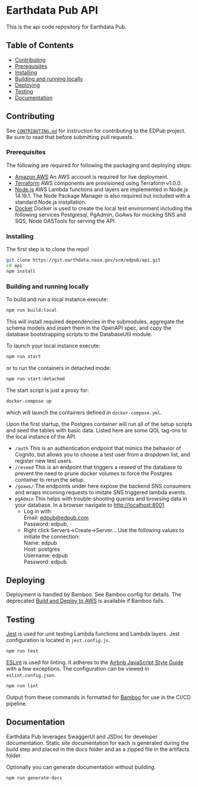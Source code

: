 # Earthdata Pub API

This is the api code repository for Earthdata Pub.

## Table of Contents

- [Contributing](#contributing)
- [Prerequisites](#prerequisites)
- [Installing](#installing)
- [Building and running locally](#building-and-running-locally)
- [Deploying](#deploying)
- [Testing](#testing)
- [Documentation](#documentation)

## Contributing

See [`CONTRIBUTING.md`](./CONTRIBUTING.md) for instruction for contributing to
the EDPub project. Be sure to read that before submitting pull requests.

### Prerequisites

The following are required for following the packaging and deploying steps:

- [Amazon AWS](https://aws.amazon.com/) An AWS account is required for live deployment.
- [Terraform](https://github.com/hashicorp/terraform) AWS components are
  provisioned using Terraform v1.0.0.
- [Node.js](https://nodejs.org/en/download/) AWS Lambda functions and layers are
  implemented in Node.js 14.19.1. The Node Package Manager is also required but included
  with a standard Node.js installation.
- [Docker](https://www.docker.com/) Docker is used to create the local test
  environment including the following services Postgresql, PgAdmin, GoAws for
  mocking SNS and SQS, Node OASTools for serving the API.

### Installing

The first step is to clone the repo!

```bash
git clone https://git.earthdata.nasa.gov/scm/edpub/api.git
cd api
npm install
```

### Building and running locally

To build and run a local instance execute:

```bash
npm run build:local
```

This will install required dependencies in the submodules, aggregate the schema models
and insert them in the OpenAPI spec, and copy the database bootstrapping scripts
to the DatabaseUtil module.

To launch your local instance execute:

```bash
npm run start
```

or to run the containers in detached mode:

```bash
npm run start:detached
```

The start script is just a proxy for:

```bash
docker-compose up
```

which will launch the containers defined in `docker-compose.yml`.

Upon the first startup, the Postgres container will run all of the setup scripts
and seed the tables with basic data.
Listed here are some QOL tag-ons to the local instance of the API.

- `/auth` This is an authentication endpoint that mimics the behavior of Cognito,
but allows you to choose a test user from a dropdown list, and register new test
users.
- `/reseed` This is an endpoint that triggers a reseed of the database to prevent
the need to prune docker volumes to force the Postgres container to rerun the setup.
- `/goaws/` The endpoints under here expose the backend SNS consumers and wraps
incoming requests to imitate SNS triggered lambda events.
- `pgAdmin` This helps with trouble-shooting queries and browsing data in your
  database. In a browser navigate to <http://localhost:8001>
  - Log in with:  
    Email: edpub@edpub.com  
    Password: edpub,  
  - Right click Servers->Create->Server... Use the following values to initiate
  the connection:  
    Name: edpub  
    Host: postgres  
    Username: edpub  
    Password: edpub  

## Deploying

Deployment is handled by Bamboo. See Bamboo config for details. The deprecated
[Build and Deploy to AWS](./DEPLOY.md) is available if Bamboo fails.

## Testing

[Jest](https://jestjs.io/) is used for unit testing Lambda functions and Lambda
layers. Jest configuration is located in `jest.config.js`.

```bash
npm run test
```

[ESLint](https://github.com/eslint/eslint) is used for linting. It adheres to the
[Airbnb JavaScript Style Guide](https://github.com/airbnb/javascript) with a few
exceptions. The configuration can be viewed in `eslint.config.json`.

```bash
npm run lint
```

Output from these commands in formatted for [Bamboo](https://www.atlassian.com/software/bamboo)
for use in the CI/CD pipeline.

## Documentation

Earthdata Pub leverages SwaggerUI and JSDoc for developer documentation. Static
site documentation for each is generated during the build step and placed in the
docs folder and as a zipped file in the artifacts folder.

Optionally you can generate documentation without building.

```bash
npm run generate-docs
```
